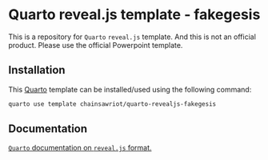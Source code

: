 # Quarto reveal.js template - fakegesis

This is a repository for `Quarto` `reveal.js` template. And this is not an official product. Please use the official Powerpoint template.

## Installation

This [Quarto](quarto.org) template can be installed/used using the following command:

```bash
quarto use template chainsawriot/quarto-revealjs-fakegesis
```

## Documentation

[`Quarto` documentation on `reveal.js` format.](https://quarto.org/docs/presentations/revealjs/)
